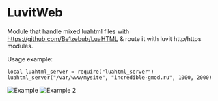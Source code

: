 # LuvitWeb

Module that handle mixed luahtml files with https://github.com/Be1zebub/LuaHTML & route it with luvit http/https modules.

Usage example:
```
local luahtml_server = require("luahtml_server")
luahtml_server("/var/www/mysite", "incredible-gmod.ru", 1000, 2000)
```

![Example](https://i.imgur.com/nA0uH67.png)
![Example 2](https://i.imgur.com/UikjNLt.png)
